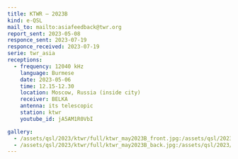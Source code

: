```yaml
---
title: KTWR — 2023B
kind: e-QSL
mail_to: mailto:asiafeedback@twr.org
report_sent: 2023-05-08
responce_sent: 2023-07-19
responce_received: 2023-07-19
serie: twr_asia
receptions:
  - frequency: 12040 kHz
    language: Burmese
    date: 2023-05-06
    time: 12.15-12.30
    location: Moscow, Russia (inside city)
    receiver: BELKA
    antenna: its telescopic
    station: ktwr
    youtube_id: jA5AM1R0VbI

gallery:
  - /assets/qsl/2023/ktwr/full/ktwr_may2023B_front.jpg:/assets/qsl/2023/ktwr/small/ktwr_may2023B_front.jpg
  - /assets/qsl/2023/ktwr/full/ktwr_may2023B_back.jpg:/assets/qsl/2023/ktwr/small/ktwr_may2023B_back.jpg
---
```

